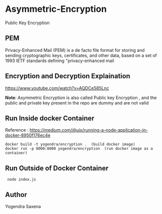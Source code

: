 # Asymmetric-Encryption
Public Key Encryption


## PEM
Privacy-Enhanced Mail (PEM) is a de facto file format for storing and sending cryptographic keys, certificates, and other data, based on a set of 1993 IETF standards defining "privacy-enhanced mail

## Encryption and Decryption Explaination
https://www.youtube.com/watch?v=AQDCe585Lnc

<b>Note</b>: Asymmetric Encryption is also called Public key Encryption , and the public and private key present in the repo are dummy and are not valid

## Run Inside docker Container
Reference : https://medium.com/@uix/running-a-node-application-in-docker-8950f176ec4e
```
docker build -t yogendra/encryption .  (build docker image)
docker run -p 8000:8000 yogendra/encryption  (run docker image as a container)
```

## Run Outside of Docker Container

` node index.js`

## Author
Yogendra Saxena
